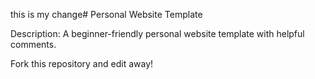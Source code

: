 this is my change# Personal Website Template

Description: A beginner-friendly personal website template with helpful comments.

Fork this repository and edit away!
